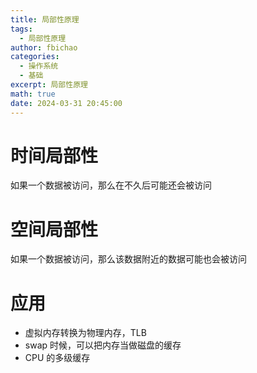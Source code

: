 ```yaml
---
title: 局部性原理
tags:
  - 局部性原理
author: fbichao
categories: 
  - 操作系统
  - 基础
excerpt: 局部性原理
math: true
date: 2024-03-31 20:45:00
---
```

# 时间局部性

如果一个数据被访问，那么在不久后可能还会被访问

# 空间局部性

如果一个数据被访问，那么该数据附近的数据可能也会被访问

# 应用

- 虚拟内存转换为物理内存，TLB
- swap 时候，可以把内存当做磁盘的缓存
- CPU 的多级缓存
